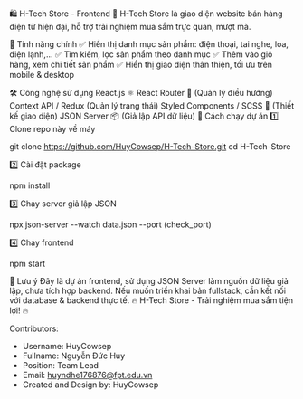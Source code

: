 🛍️ H-Tech Store - Frontend
🚀 H-Tech Store là giao diện website bán hàng điện tử hiện đại, hỗ trợ trải nghiệm mua sắm trực quan, mượt mà.

📌 Tính năng chính
✅ Hiển thị danh mục sản phẩm: điện thoại, tai nghe, loa, điện lạnh,...
✅ Tìm kiếm, lọc sản phẩm theo danh mục
✅ Thêm vào giỏ hàng, xem chi tiết sản phẩm
✅ Hiển thị giao diện thân thiện, tối ưu trên mobile & desktop

🛠️ Công nghệ sử dụng
React.js ⚛️
React Router 🚏 (Quản lý điều hướng)
Context API / Redux (Quản lý trạng thái)
Styled Components / SCSS 🎨 (Thiết kế giao diện)
JSON Server 📦 (Giả lập API dữ liệu)
🔧 Cách chạy dự án
1️⃣ Clone repo này về máy

git clone https://github.com/HuyCowsep/H-Tech-Store.git
cd H-Tech-Store

2️⃣ Cài đặt package

npm install

3️⃣ Chạy server giả lập JSON

npx json-server --watch data.json --port (check_port)

4️⃣ Chạy frontend

npm start

📌 Lưu ý
Đây là dự án frontend, sử dụng JSON Server làm nguồn dữ liệu giả lập, chưa tích hợp backend.
Nếu muốn triển khai bản fullstack, cần kết nối với database & backend thực tế.
🔥 H-Tech Store - Trải nghiệm mua sắm tiện lợi! 🔥

Contributors:
- Username: HuyCowsep
- Fullname: Nguyễn Đức Huy
- Position: Team Lead
- Email: huyndhe176876@fpt.edu.vn
- Created and Design by: HuyCowsep
